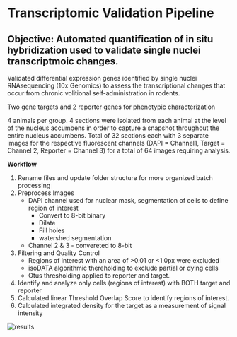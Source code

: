 # Transcriptomic Validation Pipeline

## Objective: Automated quantification of in situ hybridization used to validate single nuclei transcriptmoic changes.

Validated differential expression genes identified by single nuclei RNAsequencing (10x Genomics) to assess the transcriptional changes that occur from chronic volitional self-administration in rodents. 

Two gene targets and 2 reporter genes for phenotypic characterization

4 animals per group. 4 sections were isolated from each animal at the level of the nucleus accumbens in order to capture a snapshot throughout the entire nucleus accumbens. Total of 32 sections each with 3 separate images for the respective fluorescent channels (DAPI = Channel1, Target = Channel 2, Reporter = Channel 3) for a total of 64 images requiring analysis. 

**Workflow**

1. Rename files and update folder structure for more organized batch processing
2. Preprocess Images
    - DAPI channel used for nuclear mask, segmentation of cells to define region of interest
        - Convert to 8-bit binary
        - Dilate
        - Fill holes
        - watershed segmentation
    - Channel 2 & 3 - convereted to 8-bit 
3. Filtering and Quality Control
    - Regions of interest with an area of >0.01 or <1.0px were excluded
    - isoDATA algorithmic thereholding to exclude partial or dying cells
    - Otus thresholding applied to reporter and target.
4. Identify and analyze only cells (regions of interest) with BOTH target and reporter
5. Calculated linear Threshold Overlap Score to identify regions of interest.
6. Calculated integrated density for the target as a measurement of signal intensity

![results](images/Fig4.tif)